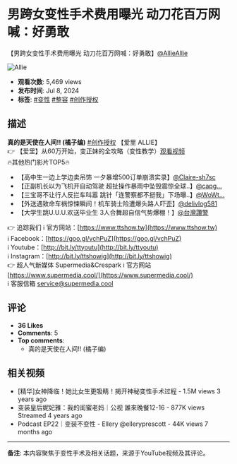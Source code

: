 # 男跨女变性手术费用曝光 动刀花百万网喊：好勇敢

【男跨女变性手术费用曝光 动刀花百万网喊：好勇敢】[@AllieAllie](https://www.youtube.com/@AllieAllie)

![Allie](https://yt3.ggpht.com/-D-qrz_ABRaSEsqOo43UCb5uaHbn-ic4u2ItkGoPSc-_moCVzjDMOJll00k_x2A683WrAeECIEo=s48-c-k-c0x00ffffff-no-rj)

- **观看次数**: 5,469 views
- **发布时间**: Jul 8, 2024
- **标签**: [#变性](https://www.youtube.com/hashtag/%E8%AE%8A%E6%80%A7) [#整容](https://www.youtube.com/hashtag/%E6%95%B4%E5%AE%B9) [#创作授权](https://www.youtube.com/hashtag/%E5%89%B5%E4%BD%9C%E6%8E%88%E6%AC%8A)

## 描述

**真的是天使在人间!! (橘子编)** [#创作授权](https://www.youtube.com/hashtag/%E5%89%B5%E4%BD%9C%E6%8E%88%E6%AC%8A) 【爱里 ALLIE】  
👉 【爱里】从60万开始，变正妹的全攻略（变性教学）[观看视频](https://www.youtube.com/watch?v=VApMSbuyuCY&t=0s)   
🔥其他热门影片TOP5🔥 

- 【高中生一边上学边卖吊饰 一夕暴增500订单崩溃实录】[@Claire-sh7sc](https://www.youtube.com/watch?v=uvhTUiGr3LI&t=0s)
- 【正副机长以为飞机开自动驾驶 超扯操作暴雨中坠毁震惊全球..】[@capg...](https://www.youtube.com/watch?v=PvCFLeQotZQ&t=0s)
- 【三宝哥不让行人反拦车叫嚣 跳针「连警察都不挺我」下场曝..】[@WoWt...](https://www.youtube.com/watch?v=daURiUSduMA&t=0s)
- 【外送遇致命车祸惊悚瞬间！机车骑士险遭爆头路人吓歪】[@delivlog581](https://www.youtube.com/watch?v=x9kkVG209vk&t=0s)
- 【大学生跳U.U.U.欢送毕业生 3人合舞超自信气势爆棚！】[@台灣讚警](https://www.youtube.com/watch?v=OeTDFa2u-w&t=0s)

👉 追踪我们 ℹ️ 官方网站：[https://www.ttshow.tw](https://www.ttshow.tw)  
ℹ️ Facebook：[https://goo.gl/vchPuZ](https://goo.gl/vchPuZ)  
ℹ️ Youtube：[http://bit.ly/ttyoutu](http://bit.ly/ttyoutu)  
ℹ️ Instagram：[http://bit.ly/ttshowig](http://bit.ly/ttshowig)  
👉 超人气新媒体 Supermedia&Crespark ℹ️ 官方网站 [https://www.supermedia.cool/](https://www.supermedia.cool/)  
ℹ️ 客服信箱 service@supermedia.cool 

## 评论
- **36 Likes**
- **Comments**: 5
- **Top comments**: 
  - 真的是天使在人间!! (橘子编)

## 相关视频
- [精华]女神降临！她比女生更吸睛！揭开神秘变性手术过程 - 1.5M views 3 years ago
- 变装皇后妮妃雅：我的闺蜜老妈｜公视 誰來晚餐12-16 - 877K views Streamed 4 years ago
- Podcast EP22｜变装不变性 - Ellery @elleryprescott - 44K views 7 months ago

---

**备注**: 本内容聚焦于变性手术及相关话题，来源于YouTube视频及其评论。